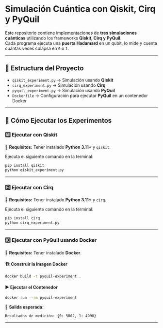 # Simulación Cuántica con Qiskit, Cirq y PyQuil

Este repositorio contiene implementaciones de **tres simulaciones cuánticas** utilizando los frameworks **Qiskit, Cirq y PyQuil**.  
Cada programa ejecuta una **puerta Hadamard** en un qubit, lo mide y cuenta cuántas veces colapsa en `0` o `1`.  

---

## 📌 Estructura del Proyecto

- `qiskit_experiment.py` → Simulación usando **Qiskit**  
- `cirq_experiment.py` → Simulación usando **Cirq**  
- `pyquil_experiment.py` → Simulación usando **PyQuil**  
- `Dockerfile` → Configuración para ejecutar **PyQuil** en un contenedor Docker

---

## 🚀 Cómo Ejecutar los Experimentos

### **1️⃣ Ejecutar con Qiskit**
📌 **Requisitos:** Tener instalado **Python 3.11+** y `qiskit`.  

Ejecuta el siguiente comando en la terminal:
```sh
pip install qiskit
python qiskit_experiment.py
```

---

### **2️⃣ Ejecutar con Cirq**
📌 **Requisitos:** Tener instalado **Python 3.11+** y `cirq`.  

Ejecuta el siguiente comando en la terminal:
```sh
pip install cirq
python cirq_experiment.py
```

---

### **3️⃣ Ejecutar con PyQuil usando Docker**
📌 **Requisitos:** Tener instalado **Docker**.  

#### 🏗 **Construir la Imagen Docker**
```sh
docker build -t pyquil-experiment .
```

#### ▶️ **Ejecutar el Contenedor**
```sh
docker run --rm pyquil-experiment
```

🔹 **Salida esperada:**
```
Resultados de medición: {0: 5002, 1: 4998}
```

---